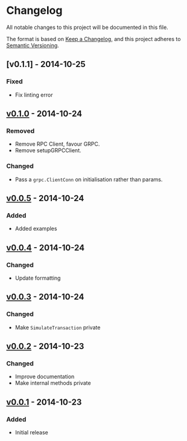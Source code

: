 # Changelog

All notable changes to this project will be documented in this file.

The format is based on [Keep a Changelog](https://keepachangelog.com/en/1.1.0/),
and this project adheres to
[Semantic Versioning](https://semver.org/spec/v2.0.0.html).

## [v0.1.1] - 2014-10-25

### Fixed

- Fix linting error

## [v0.1.0] - 2014-10-24

### Removed

- Remove RPC Client, favour GRPC.
- Remove setupGRPCClient.

### Changed

- Pass a `grpc.ClientConn` on initialisation rather than params.

## [v0.0.5] - 2014-10-24

### Added

- Added examples

## [v0.0.4] - 2014-10-24

### Changed

- Update formatting

## [v0.0.3] - 2014-10-24

### Changed

- Make `SimulateTransaction` private

## [v0.0.2] - 2014-10-23

### Changed

- Improve documentation
- Make internal methods private

## [v0.0.1] - 2014-10-23

### Added

- Initial release

[v0.1.0]: https://github.com/shapeshed/cosmosign/compare/v0.0.5..v0.1.0
[v0.0.5]: https://github.com/shapeshed/cosmosign/compare/v0.0.4..v0.0.5
[v0.0.4]: https://github.com/shapeshed/cosmosign/compare/v0.0.3..v0.0.4
[v0.0.3]: https://github.com/shapeshed/cosmosign/compare/v0.0.2..v0.0.3
[v0.0.2]: https://github.com/shapeshed/cosmosign/compare/v0.0.1..v0.0.2
[v0.0.1]: https://github.com/shapeshed/cosmosign/tree/v0.0.1

